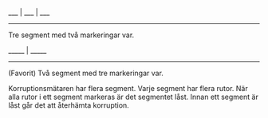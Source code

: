 ___ | ___ | ___
- -   - -   - -
Tre segment med två markeringar var.

_____ | _____
- - -   - - -
(Favorit) Två segment med tre markeringar var.

Korruptionsmätaren har flera segment. Varje segment har flera rutor. När alla rutor i ett segment markeras är det segmentet låst.
Innan ett segment är låst går det att återhämta korruption.
